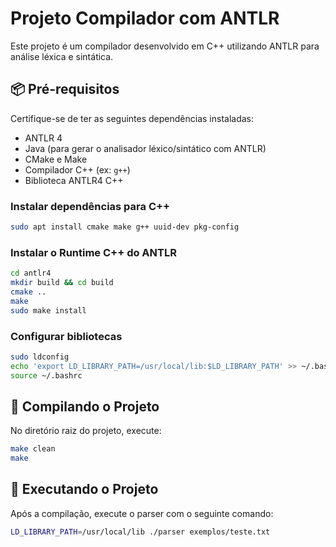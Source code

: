 # Projeto Compilador com ANTLR

Este projeto é um compilador desenvolvido em C++ utilizando ANTLR para análise léxica e sintática.

## 📦 Pré-requisitos

Certifique-se de ter as seguintes dependências instaladas:

- ANTLR 4
- Java (para gerar o analisador léxico/sintático com ANTLR)
- CMake e Make
- Compilador C++ (ex: `g++`)
- Biblioteca ANTLR4 C++

### Instalar dependências para C++

```bash
sudo apt install cmake make g++ uuid-dev pkg-config
```

### Instalar o Runtime C++ do ANTLR

```bash
cd antlr4
mkdir build && cd build
cmake ..
make
sudo make install
```


### Configurar bibliotecas

```bash
sudo ldconfig
echo 'export LD_LIBRARY_PATH=/usr/local/lib:$LD_LIBRARY_PATH' >> ~/.bashrc
source ~/.bashrc
```

## 🔧 Compilando o Projeto

No diretório raiz do projeto, execute:

```bash
make clean
make
```

## 🚀 Executando o Projeto

Após a compilação, execute o parser com o seguinte comando:

```bash
LD_LIBRARY_PATH=/usr/local/lib ./parser exemplos/teste.txt
```

